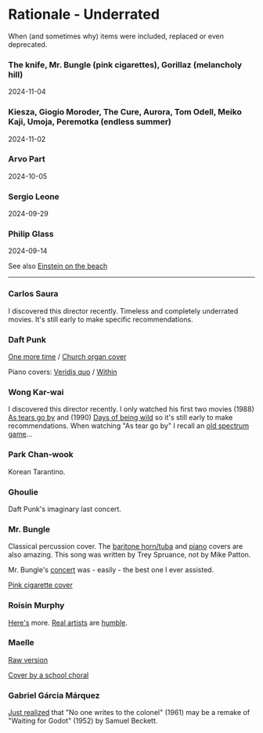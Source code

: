# Rationale - Underrated

When (and sometimes why) items were included, replaced or even deprecated.

### The knife, Mr. Bungle (pink cigarettes), Gorillaz (melancholy hill)

2024-11-04

### Kiesza, Giogio Moroder, The Cure, Aurora, Tom Odell, Meiko Kaji, Umoja, Peremotka (endless summer)

2024-11-02

### Arvo Part

2024-10-05

### Sergio Leone

2024-09-29

### Philip Glass

2024-09-14

See also [Einstein on the beach](https://www.youtube.com/watch?v=afW7RGY-CQw)

---

### Carlos Saura

I discovered this director recently. Timeless and completely underrated movies. It's still early to make specific recommendations.

### Daft Punk

[One more time](https://www.youtube.com/watch?v=plJVbTex-vE) / [Church organ cover](https://www.youtube.com/watch?v=H52dy28o_Vk)

Piano covers: [Veridis quo](https://www.youtube.com/watch?v=DPp-ATdi3KM) / [Within](https://www.youtube.com/watch?v=4mnb7FLjM5Y)

### Wong Kar-wai

I discovered this director recently. I only watched his first two movies (1988) [As tears go by](https://www.imdb.com/title/tt0096461/) and (1990) [Days of being wild](https://www.imdb.com/title/tt0101258) so it's still early to make recommendations. When watching "As tear go by" I recall an [old spectrum game](https://worldofspectrum.org/archive/software/games/target-renegade-imagine-software-ltd)...

### Park Chan-wook

Korean Tarantino.

### Ghoulie

Daft Punk's imaginary last concert.

### Mr. Bungle

Classical percussion cover. The [baritone horn/tuba](https://www.youtube.com/watch?v=rC2O6VUGuKs) and [piano](https://www.youtube.com/watch?v=n8LX9PADTrE) covers are also amazing. This song was written by Trey Spruance, not by Mike Patton.

Mr. Bungle's [concert](https://www.youtube.com/watch?v=0wVGbhunXx4) was - easily - the best one I ever assisted.

[Pink cigarette cover](https://www.youtube.com/watch?v=4zYSR_UqNfU)

### Roisin Murphy

[Here's](https://www.youtube.com/watch?v=YYQ6wAmHo-w) more. [Real artists](https://www.youtube.com/watch?v=z9u0-3H4I4o) are [humble](https://www.youtube.com/watch?v=Cq1mn7nllTQ). 

### Maelle

[Raw version](https://www.youtube.com/watch?v=RGAYk5ec12U)

[Cover by a school choral](https://www.youtube.com/watch?v=K4-ko_P3NgE)

### Gabriel Gárcia Márquez

[Just realized](https://www.thefreelibrary.com/THE+ETERNAL+WAIT+FOR+%22GODOT%22+IN+GARCIA+MARQUEZ%27S+%22NO+ONE+WRITES+TO...-a0626843754) that "No one writes to the colonel" (1961) may be a remake of "Waiting for Godot" (1952) by Samuel Beckett.
